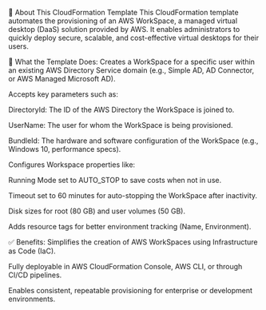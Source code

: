 📌 About This CloudFormation Template
This CloudFormation template automates the provisioning of an AWS WorkSpace, a managed virtual desktop (DaaS) solution provided by AWS. It enables administrators to quickly deploy secure, scalable, and cost-effective virtual desktops for their users.

🔧 What the Template Does:
Creates a WorkSpace for a specific user within an existing AWS Directory Service domain (e.g., Simple AD, AD Connector, or AWS Managed Microsoft AD).

Accepts key parameters such as:

DirectoryId: The ID of the AWS Directory the WorkSpace is joined to.

UserName: The user for whom the WorkSpace is being provisioned.

BundleId: The hardware and software configuration of the WorkSpace (e.g., Windows 10, performance specs).

Configures Workspace properties like:

Running Mode set to AUTO_STOP to save costs when not in use.

Timeout set to 60 minutes for auto-stopping the WorkSpace after inactivity.

Disk sizes for root (80 GB) and user volumes (50 GB).

Adds resource tags for better environment tracking (Name, Environment).

✅ Benefits:
Simplifies the creation of AWS WorkSpaces using Infrastructure as Code (IaC).

Fully deployable in AWS CloudFormation Console, AWS CLI, or through CI/CD pipelines.

Enables consistent, repeatable provisioning for enterprise or development environments.


